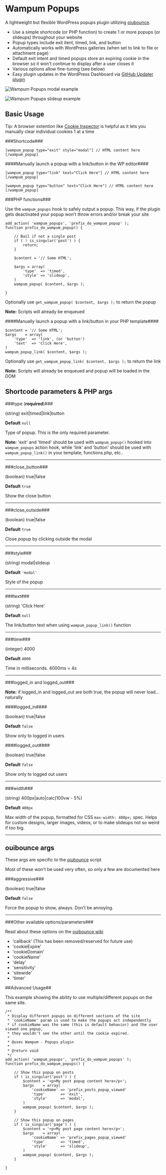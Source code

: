 # Wampum Popups
A lightweight but flexible WordPress popups plugin utilizing [oiubounce](https://github.com/carlsednaoui/ouibounce).
* Use a simple shortcode (or PHP function) to create 1 or more popups (or slideups) throughout your website
* Popup types include exit itent, timed, link, and button
* Automatically works with WordPress galleries (when set to link to file or attachment page)
* Default exit intent and timed popups store an expiring cookie in the browser so it won't continue to display after a user closes it
* Various options allow fine-tuning (see below)
* Easy plugin updates in the WordPress Dashboard via [GitHub Updater plugin](https://github.com/afragen/github-updater)

![Wampum Popups modal example](assets/wampum-popups-modal.jpg)

![Wampum Popups slideup example](assets/wampum-popups-slideup.jpg)

## Basic Usage
Tip: A browser extention like [Cookie Inspector](https://chrome.google.com/webstore/detail/cookie-inspector/jgbbilmfbammlbbhmmgaagdkbkepnijn) is helpful as it lets you manually clear individual cookies 1 at a time

###Shortcode###

```
[wampum_popup type="exit" style="modal"] // HTML content here [/wampum_popup]
```

####Manually launch a popup with a link/button in the WP editor####

```
[wampum_popup type="link" text="Click Here"] // HTML content here [/wampum_popup]
```
```
[wampum_popup type="button" text="Click Here"] // HTML content here [/wampum_popup]
```

###PHP functions###

Use the `wampum_popups` hook to safely output a popup. This way, if the plugin gets deactivated your popup won't throw errors and/or break your site

```
add_action( 'wampum_popups', 'prefix_do_wampum_popup' );
function prefix_do_wampum_popup() {

	// Bail if not a single post
	if ( ! is_singular('post') ) {
		return;
	}

	$content = '// Some HTML';

	$args = array(
		'type'	=> 'timed',
		'style'	=> 'slideup',
	)
	wampum_popup( $content, $args );

}
```
Optionally use `get_wampum_popup( $content, $args );` to return the popup

**Note:** Scripts will already be enqueued

####Manually launch a popup with a link/button in your PHP template####

```
$content = '// Some HTML';
$args	 = array(
	'type'	=> 'link', (or 'button')
	'text'	=> 'Click Here',
)
wampum_popup_link( $content, $args );
```

Optionally use `get_wampum_popup_link( $content, $args );` to return the link

**Note:** Scripts will already be enqueued and popup will be loaded in the DOM

## Shortcode parameters & PHP args

###type (**required**)###

(string) exit|timed|link|button

**Default** `null`

Type of popup. This is the only required parameter.

**Note:** 'exit' and 'timed' should be used with `wampum_popup()` hooked into `wampum_popups` action hook, while 'link' and 'button' should be used with `wampum_popup_link()` in your template, functions.php, etc..

---

###close_button###

(boolean) true|false

**Default** `true`

Show the close button

---

###close_outside###

(boolean) true|false

**Default** `true`

Close popup by clicking outside the modal

---

###style###

(string) modal|slideup

**Default** `'modal'`

Style of the popup

---

###text###

(string) 'Click Here'

**Default** `null`

The link/button text when using `wampum_popup_link()` function

---

###time###

(integer) 4000

**Default** `4000`

Time in milliseconds. 4000ms = 4s

---

###logged_in and logged_out###

**Note:** if logged_in and logged_out are both true, the popup will never load... naturally

####logged_in####

(boolean) true|false

**Default** `false`

Show only to logged in users

####logged_out####

(boolean) true|false

**Default** `false`

Show only to logged out users

---

###width###

(string) 400px|auto|calc(100vw - 5%)

**Default** `400px`

Max width of the popup, formatted for CSS `max-width: 400px;` spec. Helps for custom designs, larger images, videos, or to make slideups not so weird if too big.

---

## ouibounce args ##

These args are specific to the [oiubounce](https://github.com/carlsednaoui/ouibounce) script

Most of these won't be used very often, so only a few are documented here

###aggressive###

(boolean) true|false

**Default** `false`

Force the popup to show, always. Don't be annoying.

---

###Other available options/parameters###

Read about these options on the [ouibounce wiki](https://github.com/carlsednaoui/ouibounce/blob/master/README.md)

* 'callback' (This has been removed/reserved for future use)
* 'cookieExpire'
* 'cookieDomain'
* 'cookieName'
* 'delay'
* 'sensitivity'
* 'sitewide'
* 'timer'

##Advanced Usage##

This example showing the ability to use multiple/different popups on the same site.


```
/**
 * Display different popups on different sections of the site
 * 'cookieName' param is used to make the popups act independently
 * if cookieName was the same (this is default behavior) and the user viewed one popup,
 * they wouldn't see the other until the cookie expired.
 *
 * @uses Wampum - Popups plugin
 *
 * @return void
 */
add_action( 'wampum_popups', 'prefix_do_wampum_popups' );
function prefix_do_wampum_popups() {

	// Show this popup on posts
	if ( is_singular('post') ) {
		$content = '<p>My post popup content here</p>';
		$args	 = array(
			'cookieName' => 'prefix_posts_popup_viewed'
			'type'		 => 'exit',
			'style'		 => 'modal',
		)
		wampum_popup( $content, $args );
	}

	// Show this popup on pages
	if ( is_singular('page') ) {
		$content = '<p>My post page content here</p>';
		$args	 = array(
			'cookieName' => 'prefix_pages_popup_viewed'
			'type'		 => 'timed',
			'style'		 => 'slideup',
		)
		wampum_popup( $content, $args );
	}

}
```
